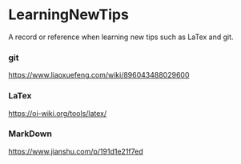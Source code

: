 # LearningNewTips
A record or reference when learning new tips such as LaTex and git.
### git
https://www.liaoxuefeng.com/wiki/896043488029600
### LaTex
https://oi-wiki.org/tools/latex/
### MarkDown
https://www.jianshu.com/p/191d1e21f7ed
